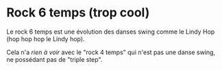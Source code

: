 # Rock 6 temps (trop cool)

Le rock 6 temps est une évolution des danses swing comme le Lindy Hop (hop hop hop le Lindy hop).

Cela n'a _rien à voir_ avec le "rock 4 temps" qui n'est pas une danse swing, ne possédant pas de "triple step".
